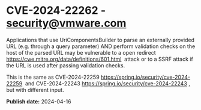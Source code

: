 # CVE-2024-22262 - security@vmware.com

Applications that use UriComponentsBuilder to parse an externally provided URL (e.g. through a query parameter) AND perform validation checks on the host of the parsed URL may be vulnerable to a  open redirect https://cwe.mitre.org/data/definitions/601.html  attack or to a SSRF attack if the URL is used after passing validation checks.

This is the same as  CVE-2024-22259 https://spring.io/security/cve-2024-22259  and  CVE-2024-22243 https://spring.io/security/cve-2024-22243 , but with different input.



**Publish date:** 2024-04-16
